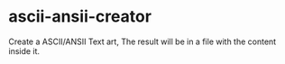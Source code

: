 # ascii-ansii-creator
Create a ASCII/ANSII Text art, The result will be in a file with the content inside it.
